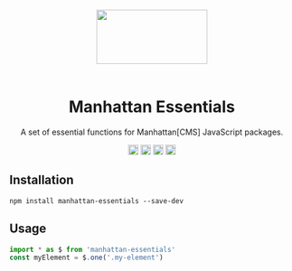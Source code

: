 <div align="center">
    <img width="196" height="96" vspace="20" src="http://assets.getme.co.uk/manhattan-logo--variation-b.svg">
    <h1>Manhattan Essentials</h1>
    <p>A set of essential functions for Manhattan[CMS] JavaScript packages.</p>
    <a href="https://badge.fury.io/js/manhattan-essentials"><img src="https://badge.fury.io/js/manhattan-essentials.svg" alt="npm version" height="18"></a>
    <a href="https://travis-ci.org/GetmeUK/manhattan-js-essentials"><img src="https://travis-ci.org/GetmeUK/manhattan-js-essentials.svg?branch=master" alt="Build Status" height="18"></a>
    <a href='https://coveralls.io/github/GetmeUK/manhattan-js-essentials?branch=master'><img src='https://coveralls.io/repos/github/GetmeUK/manhattan-js-essentials/badge.svg?branch=master' alt='Coverage Status' height="18"/></a>
    <a href="https://david-dm.org/GetmeUK/manhattan-js-essentials/"><img src='https://david-dm.org/GetmeUK/manhattan-js-essentials/repo.svg' alt='Dependencies' height="18"/></a>
</div>

## Installation

`npm install manhattan-essentials --save-dev`


## Usage

```JavaScript
import * as $ from 'manhattan-essentials'
const myElement = $.one('.my-element')
```
